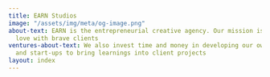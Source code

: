 ```yaml
---
title: EARN Studios
image: "/assets/img/meta/og-image.png"
about-text: EARN is the entrepreneurial creative agency. Our mission is to earn brand
  love with brave clients
ventures-about-text: We also invest time and money in developing our own ventures
  and start-ups to bring learnings into client projects
layout: index
---
```


